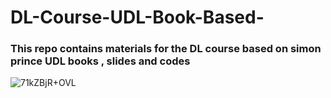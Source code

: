 # DL-Course-UDL-Book-Based-
### This repo contains materials for the DL course based on simon prince UDL books , slides and codes


![71kZBjR+OVL](https://github.com/user-attachments/assets/8f926f9c-7b54-49dd-99b5-42ba9e25fe01)

